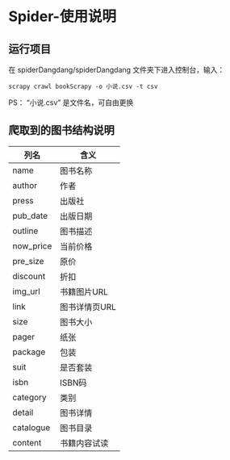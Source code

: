 ﻿# Spider-使用说明

## 运行项目

在 spiderDangdang/spiderDangdang 文件夹下进入控制台，输入：
```
scrapy crawl bookScrapy -o 小说.csv -t csv
```
PS： “小说.csv” 是文件名，可自由更换


## 爬取到的图书结构说明
|  列名  |  含义 |
| ------------ | ------------ |
|  name |  图书名称 |
|  author | 作者  |
|  press | 出版社  |
|  pub_date | 出版日期  |
|  outline |  图书描述 |
|  now_price | 当前价格  |
|  pre_size | 原价  |
|  discount | 折扣  |
| img_url  | 书籍图片URL  |
|  link | 图书详情页URL  |
| size  |  图书大小 |
|  pager |  纸张 |
|  package |  包装 |
|  suit | 是否套装  |
| isbn  | ISBN码  |
| category  | 类别  |
| detail  | 图书详情  |
| catalogue  | 图书目录  |
| content  | 书籍内容试读  |
